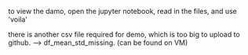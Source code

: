 to view the damo, open the jupyter notebook, read in the files, and use 'voila'

there is another csv file required for demo, which is too big to upload to github.
--> df_mean_std_missing.  (can be found on VM)
